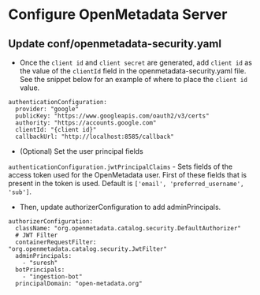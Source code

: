 # Configure OpenMetadata Server

## Update conf/openmetadata-security.yaml

* Once the `client id` and `client secret` are generated, add `client id` as the value of the `clientId` field in the openmetadata-security.yaml file. See the snippet below for an example of where to place the `client id` value.

```
authenticationConfiguration:
  provider: "google"
  publicKey: "https://www.googleapis.com/oauth2/v3/certs"
  authority: "https://accounts.google.com"
  clientId: "{client id}"
  callbackUrl: "http://localhost:8585/callback"
```

* (Optional) Set the user principal fields

`authenticationConfiguration.jwtPrincipalClaims` - Sets fields of the access token used for the OpenMetadata user. First of these fields that is present in the token is used. Default is `['email', 'preferred_username', 'sub']`.

* Then, update authorizerConfiguration to add adminPrincipals.

```
authorizerConfiguration:
  className: "org.openmetadata.catalog.security.DefaultAuthorizer"
  # JWT Filter
  containerRequestFilter: "org.openmetadata.catalog.security.JwtFilter"
  adminPrincipals:
    - "suresh"
  botPrincipals:
    - "ingestion-bot"
  principalDomain: "open-metadata.org"
```
